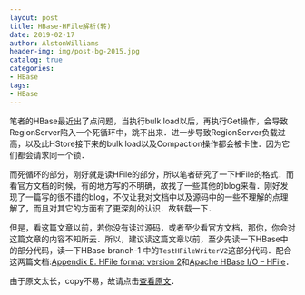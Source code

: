 ```yaml
---
layout: post
title: HBase-HFile解析(转)
date: 2019-02-17
author: AlstonWilliams
header-img: img/post-bg-2015.jpg
catalog: true
categories:
- HBase
tags:
- HBase
---
```

笔者的HBase最近出了点问题，当执行bulk load以后，再执行Get操作，会导致RegionServer陷入一个死循环中，跳不出来．进一步导致RegionServer负载过高，以及此HStore接下来的bulk load以及Compaction操作都会被卡住．因为它们都会请求同一个锁．

而死循环的部分，刚好就是读HFile的部分，所以笔者研究了一下HFile的格式．而看官方文档的时候，有的地方写的不明确，故找了一些其他的blog来看．刚好发现了一篇写的很不错的blog，不仅让我对文档中以及源码中的一些不理解的点理解了，而且对其它的方面有了更深刻的认识．故转载一下．

但是，看这篇文章以前，若你没有读过源码，或者至少看官方文档，那你，你会对这篇文章的内容不知所云．所以，建议读这篇文章以前，至少先读一下HBase中的部分代码，读一下HBase branch-1 中的`TestHFileWriterV2`这部分代码．配合这两篇文档:[Appendix E. HFile format version 2](http://hbase.apache.org/0.94/book/apes03.html)和[Apache HBase I/O – HFile](https://blog.cloudera.com/blog/2012/06/hbase-io-hfile-input-output/)．

由于原文太长，copy不易，故请点击[查看原文](https://blog.csdn.net/yulin_hu/article/details/81673695)．
